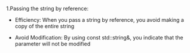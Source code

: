 1.Passing the string by reference:

- Efficiency: When you pass a string by reference, you avoid making a copy of the entire string

- Avoid Modification: By using const std::string&, you indicate that the parameter will not be modified
